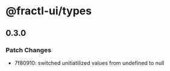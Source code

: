 # @fractl-ui/types

## 0.3.0

### Patch Changes

- 7f80910: switched unitiatilized values from undefined to null
